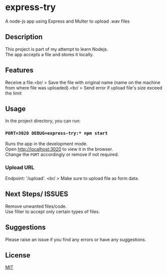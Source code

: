# express-try

A node-js app using Express and Multer to upload .wav files


## Description

This project is part of my attempt to learn Nodejs.
<br />
The app accepts a file and stores it locally.


## Features

Receive a file.<br/ >
Save the file with original name (name on the machine from where file was uploaded).<br/ >
Send error if upload file's size exceed the limit


## Usage

In the project directory, you can run:

### `PORT=3020 DEBUG=express-try:* npm start`

Runs the app in the development mode.<br />
Open [http://localhost:3020](http://localhost:3020) to view it in the browser.<br />
Change the `PORT` accordingly or remove if not required.


### Upload URL

Endpoint: '/upload'. <br/ >
Make sure to upload file as form data.


## Next Steps/ ISSUES

Remove unwanted files/code. <br />
Use filter to accept only certain types of files.


## Suggestions

Please raise an issue if you find any errors or have any suggestions.


## License
[MIT](LICENSE)